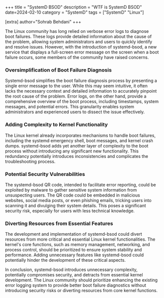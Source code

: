 +++
title = "SystemD BSOD"
description = "WTF is SystemD BSOD"
date=2024-02-10
category = "SystemD"
tags = ["SystemD" "Linux"]

[extra]
author="Sohrab Behdani"
+++




The Linux community has long relied on verbose error logs to diagnose boot failures. These logs provide detailed information about the cause of the problem, allowing system administrators and users to quickly identify and resolve issues. However, with the introduction of systemd-bsod, a new service that displays a full-screen error message on the screen when a boot failure occurs, some members of the community have raised concerns.

### Oversimplification of Boot Failure Diagnosis

Systemd-bsod simplifies the boot failure diagnosis process by presenting a single error message to the user. While this may seem intuitive, it often lacks the necessary context and detailed information to accurately pinpoint the root cause of the problem. Error logs, on the other hand, provide a comprehensive overview of the boot process, including timestamps, system messages, and potential errors. This granularity enables system administrators and experienced users to dissect the issue effectively.

### Adding Complexity to Kernel Functionality

The Linux kernel already incorporates mechanisms to handle boot failures, including the systemd emergency shell, boot messages, and kernel crash dumps. systemd-bsod adds yet another layer of complexity to the boot process without introducing any significant new functionality. This redundancy potentially introduces inconsistencies and complicates the troubleshooting process.

### Potential Security Vulnerabilities

The systemd-bsod QR code, intended to facilitate error reporting, could be exploited by malware to gather sensitive system information from unsuspecting users. The QR code could be embedded in malicious websites, social media posts, or even phishing emails, tricking users into scanning it and divulging their system details. This poses a significant security risk, especially for users with less technical knowledge.

### Diverting Resources from Essential Features

The development and implementation of systemd-bsod could divert resources from more critical and essential Linux kernel functionalities. The kernel's core functions, such as memory management, networking, and process control, should be prioritized to ensure system stability and performance. Adding unnecessary features like systemd-bsod could potentially hinder the development of these critical aspects.

In conclusion, systemd-bsod introduces unnecessary complexity, potentially compromises security, and detracts from essential kernel development. The Linux community should prioritize enhancing the existing error logging system to provide better boot failure diagnostics without introducing security risks or diverting resources from core kernel functions.
